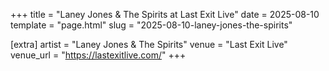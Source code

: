 +++
title = "Laney Jones & The Spirits at Last Exit Live"
date = 2025-08-10
template = "page.html"
slug = "2025-08-10-laney-jones-the-spirits"

[extra]
artist = "Laney Jones & The Spirits"
venue = "Last Exit Live"
venue_url = "https://lastexitlive.com/"
+++
